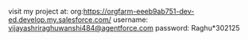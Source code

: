 visit my project at:
org:https://orgfarm-eeeb9ab751-dev-ed.develop.my.salesforce.com/
username: vijayashriraghuwanshi484@agentforce.com
password: Raghu*302125
